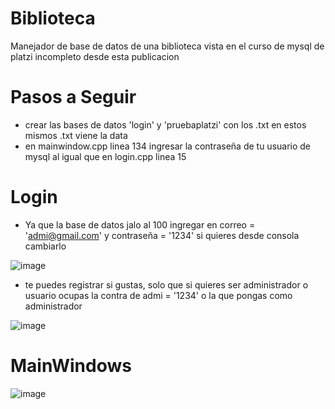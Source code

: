# Biblioteca
Manejador de base de datos de una biblioteca vista en el curso de mysql de platzi incompleto desde esta publicacion

# Pasos a Seguir 
- crear las bases de datos 'login' y 'pruebaplatzi' con los .txt en estos mismos .txt viene la data
- en mainwindow.cpp linea 134 ingresar la contraseña de tu usuario de mysql al igual que en login.cpp linea 15

# Login 
- Ya que la base de datos jalo al 100 ingregar en correo = 'admi@gmail.com' y contraseña = '1234' si quieres desde consola cambiarlo 

![image](https://user-images.githubusercontent.com/64999014/150624248-9ffaab74-33cd-463b-bfae-00ab73a8809b.png)

- te puedes registrar si gustas, solo que si quieres ser administrador o usuario ocupas la contra de admi = '1234' o la que pongas como administrador

![image](https://user-images.githubusercontent.com/64999014/150624890-641a6e4f-51bf-4dec-8bfe-ef61bc5756a7.png)

# MainWindows

![image](https://user-images.githubusercontent.com/64999014/150624906-a9518872-6f50-4668-9bce-1f0bcaef909c.png)
